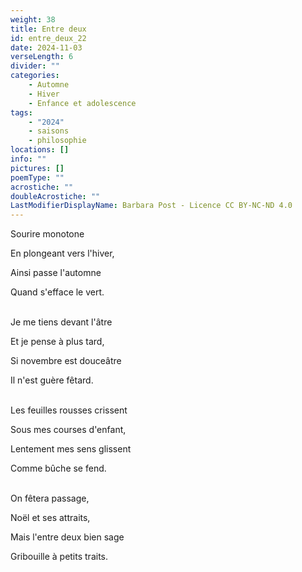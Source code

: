 ```yaml
---
weight: 38
title: Entre deux
id: entre_deux_22
date: 2024-11-03
verseLength: 6
divider: ""
categories:
    - Automne
    - Hiver
    - Enfance et adolescence
tags:
    - "2024"
    - saisons
    - philosophie
locations: []
info: ""
pictures: []
poemType: ""
acrostiche: ""
doubleAcrostiche: ""
LastModifierDisplayName: Barbara Post - Licence CC BY-NC-ND 4.0
---
```

Sourire monotone

En plongeant vers l'hiver,

Ainsi passe l'automne

Quand s'efface le vert.

 \
Je me tiens devant l'âtre

Et je pense à plus tard,

Si novembre est douceâtre

Il n'est guère fêtard.

 \
Les feuilles rousses crissent

Sous mes courses d'enfant,

Lentement mes sens glissent

Comme bûche se fend.

 \
On fêtera passage,

Noël et ses attraits,

Mais l'entre deux bien sage

Gribouille à petits traits.